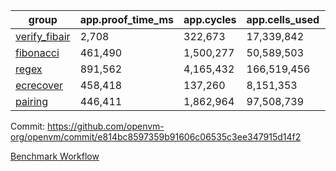 | group | app.proof_time_ms | app.cycles | app.cells_used | leaf.proof_time_ms | leaf.cycles | leaf.cells_used |
| -- | -- | -- | -- | -- | -- | -- |
| [verify_fibair](https://github.com/openvm-org/openvm/blob/benchmark-results/benchmarks-pr/1778/verify_fibair-e814bc8597359b91606c06535c3ee347915d14f2.md) | 2,708 |  322,673 |  17,339,842 |- | - | - |
| [fibonacci](https://github.com/openvm-org/openvm/blob/benchmark-results/benchmarks-pr/1778/fibonacci-e814bc8597359b91606c06535c3ee347915d14f2.md) | 461,490 |  1,500,277 |  50,589,503 |- | - | - |
| [regex](https://github.com/openvm-org/openvm/blob/benchmark-results/benchmarks-pr/1778/regex-e814bc8597359b91606c06535c3ee347915d14f2.md) | 891,562 |  4,165,432 |  166,519,456 |- | - | - |
| [ecrecover](https://github.com/openvm-org/openvm/blob/benchmark-results/benchmarks-pr/1778/ecrecover-e814bc8597359b91606c06535c3ee347915d14f2.md) | 458,418 |  137,260 |  8,151,353 |- | - | - |
| [pairing](https://github.com/openvm-org/openvm/blob/benchmark-results/benchmarks-pr/1778/pairing-e814bc8597359b91606c06535c3ee347915d14f2.md) | 446,411 |  1,862,964 |  97,508,739 |- | - | - |


Commit: https://github.com/openvm-org/openvm/commit/e814bc8597359b91606c06535c3ee347915d14f2

[Benchmark Workflow](https://github.com/openvm-org/openvm/actions/runs/15834820576)
